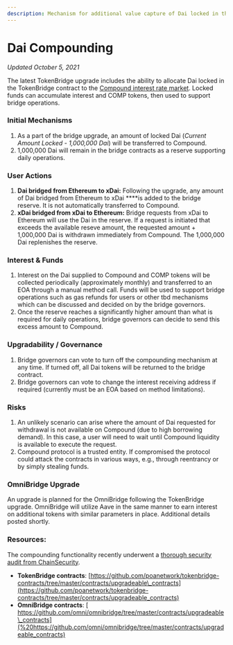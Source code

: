 ```yaml
---
description: Mechanism for additional value capture of Dai locked in the bridge
---
```


# Dai Compounding

_Updated October 5, 2021_

The latest TokenBridge upgrade includes the ability to allocate Dai locked in the TokenBridge contract to the [Compound interest rate market](https://compound.finance/). Locked funds can accumulate interest and COMP tokens, then used to support bridge operations. 

### Initial Mechanisms

1. As a part of the bridge upgrade, an amount of locked Dai \(_Current Amount Locked - 1,000,000 Dai_\) will be transferred to Compound.
2. 1,000,000 Dai will remain in the bridge contracts as a reserve supporting daily operations.

### User Actions

1.  **Dai bridged from Ethereum to xDai:** Following the upgrade, any amount of Dai bridged from Ethereum to xDai ****is added to the bridge reserve. It is not automatically transferred to Compound.
2. **xDai bridged from xDai to Ethereum:** Bridge requests from xDai to Ethereum will use the Dai in the reserve. If a request is initiated that exceeds the available reseve amount, the requested amount + 1,000,000 Dai is withdrawn immediately from Compound. The 1,000,000 Dai replenishes the reserve.

### Interest & Funds

1. Interest on the Dai supplied to Compound and COMP tokens will be collected periodically \(approximately monthly\) and transferred to an EOA through a manual method call. Funds will be used to support bridge operations such as gas refunds for users or other tbd mechanisms which can be discussed and decided on by the bridge governors.
2.  Once the reserve reaches a significantly higher amount than what is required for daily operations, bridge governors can decide to send this excess amount to Compound.

### Upgradability / Governance

1. Bridge governors can vote to turn off the compounding mechanism at any time. If turned off, all Dai tokens will be returned to the bridge contract.
2. Bridge governors can vote to change the interest receiving address if required \(currently must be an EOA based on method limitations\).

### Risks

1. An unlikely scenario can arise where the amount of Dai requested for withdrawal is not available on Compound \(due to high borrowing demand\). In this case, a user will need to wait until Compound liquidity is available to execute the request. 
2. Compound protocol is a trusted entity. If compromised the protocol could attack the contracts in various ways, e.g., through reentrancy or by simply stealing funds. 

### OmniBridge Upgrade

An upgrade is planned for the OmniBridge following the TokenBridge upgrade. OmniBridge will utilize Aave in the same manner to earn interest on additional tokens with similar parameters in place. Additional details posted shortly.

### Resources:

The compounding functionality recently underwent a [thorough security audit from ChainSecurity](../../../for-developers/security-audits.md#omnibridge-audit-by-chainsecurity-1).

* **TokenBridge contracts**: [https://github.com/poanetwork/tokenbridge-contracts/tree/master/contracts/upgradeable\_contracts](https://github.com/poanetwork/tokenbridge-contracts/tree/master/contracts/upgradeable_contracts)
* **OmniBridge contracts**: [ https://github.com/omni/omnibridge/tree/master/contracts/upgradeable\_contracts](%20https://github.com/omni/omnibridge/tree/master/contracts/upgradeable_contracts)



